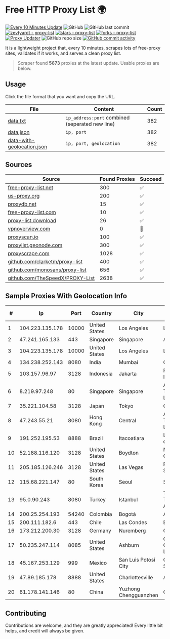 
# Free HTTP Proxy List 🌍

[![Every 10 Minutes Update](https://github.com/mertguvencli/http-proxy-list/actions/workflows/main.yml/badge.svg?branch=main)](https://github.com/mertguvencli/http-proxy-list/actions/workflows/main.yml)
![GitHub](https://img.shields.io/github/license/mertguvencli/http-proxy-list)
![GitHub last commit](https://img.shields.io/github/last-commit/mertguvencli/http-proxy-list)
[![zevtyardt - proxy-list](https://img.shields.io/static/v1?label=zevtyardt&message=proxy-list&color=blue&logo=github)](https://github.com/zevtyardt/proxy-list "Go to GitHub repo")
[![stars - proxy-list](https://img.shields.io/github/stars/zevtyardt/proxy-list?style=social)](https://github.com/zevtyardt/proxy-list)
[![forks - proxy-list](https://img.shields.io/github/forks/zevtyardt/proxy-list?style=social)](https://github.com/zevtyardt/proxy-list)
[![Proxy Updater](https://github.com/zevtyardt/proxy-list/workflows/Proxy%20Updater/badge.svg)](https://github.com/zevtyardt/proxy-list/actions?query=workflow:"Proxy+Updater")
![GitHub repo size](https://img.shields.io/github/repo-size/zevtyardt/proxy-list)
[![GitHub commit activity](https://img.shields.io/github/commit-activity/m/zevtyardt/proxy-list?logo=commits)](https://github.com/zevtyardt/proxy-list/commits/main)

It is a lightweight project that, every 10 minutes, scrapes lots of free-proxy sites, validates if it works, and serves a clean proxy list.

> Scraper found **5673** proxies at the latest update. Usable proxies are below.

## Usage

Click the file format that you want and copy the URL.

|File|Content|Count|
|----|-------|-----|
|[data.txt](https://raw.githubusercontent.com/mertguvencli/http-proxy-list/main/proxy-list/data.txt)|`ip_address:port` combined (seperated new line)|382|
|[data.json](https://raw.githubusercontent.com/mertguvencli/http-proxy-list/main/proxy-list/data.json)|`ip, port`|382|
|[data-with-geolocation.json](https://raw.githubusercontent.com/mertguvencli/http-proxy-list/main/proxy-list/data-with-geolocation.json)|`ip, port, geolocation`|382|

## Sources

|Source|Found Proxies|Succeed|
|------|-------------|-------|
|[free-proxy-list.net](https://free-proxy-list.net)|300|✅|
|[us-proxy.org](https://www.us-proxy.org)|200|✅|
|[proxydb.net](http://proxydb.net)|15|✅|
|[free-proxy-list.com](https://free-proxy-list.com/?page=&port=&type%5B%5D=http&type%5B%5D=https&up_time=0&search=Search)|10|✅|
|[proxy-list.download](https://www.proxy-list.download/HTTP)|26|✅|
|[vpnoverview.com](https://vpnoverview.com/privacy/anonymous-browsing/free-proxy-servers)|0|🚫|
|[proxyscan.io](https://www.proxyscan.io)|100|✅|
|[proxylist.geonode.com](https://proxylist.geonode.com/api/proxy-list?limit=300&page=1&sort_by=lastChecked&sort_type=desc&protocols=http,https)|300|✅|
|[proxyscrape.com](https://api.proxyscrape.com/v2/?request=displayproxies&protocol=http&timeout=10000&country=all&ssl=all&anonymity=all)|1028|✅|
|[github.com/clarketm/proxy-list](https://raw.githubusercontent.com/clarketm/proxy-list/master/proxy-list-raw.txt)|400|✅|
|[github.com/monosans/proxy-list](https://raw.githubusercontent.com/monosans/proxy-list/main/proxies/http.txt)|656|✅|
|[github.com/TheSpeedX/PROXY-List](https://raw.githubusercontent.com/TheSpeedX/PROXY-List/master/http.txt)|2638|✅|


## Sample Proxies With Geolocation Info

|#|Ip|Port|Country|City|Internet Service Provider|
|-|--|----|-------|----|-------------------------|
|1|104.223.135.178|10000|United States|Los Angeles|LayerHost|
|2|47.241.165.133|443|Singapore|Singapore|Alibaba.com LLC|
|3|104.223.135.178|10000|United States|Los Angeles|LayerHost|
|4|134.238.252.143|8080|India|Mumbai|Google LLC|
|5|103.157.96.97|3128|Indonesia|Jakarta|PT Beon Intermedia|
|6|8.219.97.248|80|Singapore|Singapore|Alibaba (US) Technology Co., Ltd.|
|7|35.221.104.58|3128|Japan|Tokyo|Google LLC|
|8|47.243.55.21|8080|Hong Kong|Central|Alibaba (US) Technology Co., Ltd.|
|9|191.252.195.53|8888|Brazil|Itacoatiara|Locaweb Serviços de Internet S/A|
|10|52.188.116.120|3128|United States|Boydton|Microsoft Corporation|
|11|205.185.126.246|3128|United States|Las Vegas|FranTech Solutions|
|12|115.68.221.147|80|South Korea|Seoul|SMILESERV|
|13|95.0.90.243|8080|Turkey|Istanbul|Turk Telekomunikasyon Anonim Sirketi|
|14|200.25.254.193|54240|Colombia|Bogotá|Andinet ON Line|
|15|200.111.182.6|443|Chile|Las Condes|Entel Chile S.A.|
|16|173.212.200.30|3128|Germany|Nuremberg|Contabo GmbH|
|17|50.235.247.114|8085|United States|Ashburn|Comcast Cable Communications, LLC|
|18|45.167.253.129|999|Mexico|San Luis Potosí City|QDS NETWORKS SA DE CV|
|19|47.89.185.178|8888|United States|Charlottesville|Alibaba.com LLC|
|20|61.178.141.146|80|China|Yuzhong Chengguanzhen|Chinanet|



## Contributing

Contributions are welcome, and they are greatly appreciated! Every
little bit helps, and credit will always be given.

